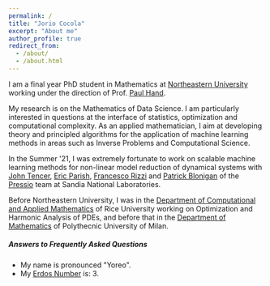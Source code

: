 ```yaml
---
permalink: /
title: "Jorio Cocola"
excerpt: "About me"
author_profile: true
redirect_from: 
  - /about/
  - /about.html
---
```


I am a final year PhD student in Mathematics at [Northeastern University](https://cos.northeastern.edu/mathematics/) 
working under the direction of Prof. [Paul Hand](https://www.ccs.neu.edu/home/hand/index.html).

My research is on the Mathematics of Data Science. I am particularly interested in questions at the interface of statistics, optimization and computational complexity.  As an applied mathematician, I aim at developing theory and principled algorithms for the application of machine learning methods in areas such as Inverse Problems and Computational Science. 

In the Summer '21, I was extremely fortunate to  work on scalable machine learning methods for non-linear model reduction of dynamical systems with [John Tencer](https://jtencer.github.io/), [Eric Parish](https://ericparish.netlify.app/), [Francesco Rizzi](https://sites.google.com/site/rizziwebsite/) and [Patrick Blonigan](https://www.sandia.gov/-pblonig/) of the [Pressio](https://pressio.github.io/) team at Sandia National Laboratories.

Before Northeastern University, I was in the [Department of Computational and Applied Mathematics](https://www.caam.rice.edu/) of Rice University working on Optimization and Harmonic Analysis of PDEs, and before that in the [Department of Mathematics](https://www.mate.polimi.it/) of Polythecnic University of Milan. 


##### Answers to Frequently Asked Questions
- My name is pronounced "Yoreo".
- My [Erdos Number](https://en.wikipedia.org/wiki/Erd%C5%91s_number) is: 3.